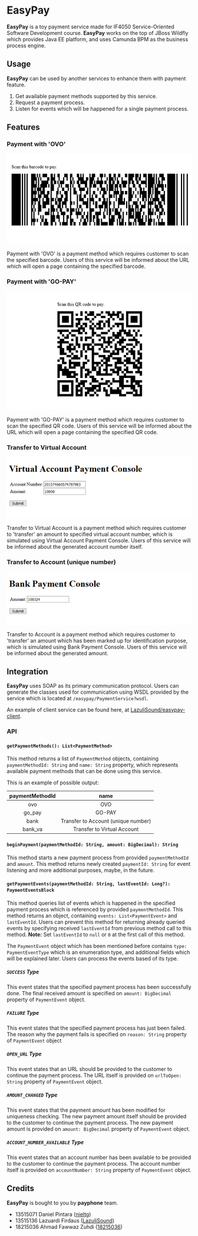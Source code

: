 # EasyPay

**EasyPay** is a toy payment service made for IF4050 Service-Oriented Software Development course. **EasyPay** works on the top of JBoss Wildfly which provides Java EE platform, and uses Camunda BPM as the business process engine.

## Usage

**EasyPay** can be used by another services to enhance them with payment feature.

1. Get available payment methods supported by this service.
2. Request a payment process.
3. Listen for events which will be happened for a single payment process.

## Features

### Payment with 'OVO'

![Payment Barcode](doc/Screenshot_2018-11-28%20OVO%20Payment%20Barcode.png)

Payment with 'OVO' is a payment method which requires customer to scan the specified barcode. Users of this service will be informed about the URL which will open a page containing the specified barcode.

### Payment with 'GO-PAY'

![Payment QR Code](doc/Screenshot_2018-11-28%20GO-PAY%20Payment%20QR%20Code.png)

Payment with 'GO-PAY' is a payment method which requires customer to scan the specified QR code. Users of this service will be informed about the URL which will open a page containing the specified QR code.

### Transfer to Virtual Account

![Virtual Account Payment Console](doc/Screenshot_2018-11-28%20Virtual%20Account%20Payment%20Console.png)

Transfer to Virtual Account is a payment method which requires customer to 'transfer' an amount to specified virtual account number, which is simulated using Virtual Account Payment Console. Users of this service will be informed about the generated account number itself.

### Transfer to Account (unique number)

![Bank Payment Console](doc/Screenshot_2018-11-28%20Bank%20Payment%20Console.png)

Transfer to Account is a payment method which requires customer to 'transfer' an amount which has been marked up for identification purpose, which is simulated using Bank Payment Console. Users of this service will be informed about the generated amount.

## Integration

**EasyPay** uses SOAP as its primary communication protocol. Users can generate the classes used for communication using WSDL provided by the service which is located at `/easypay/PaymentService?wsdl`.

An example of client service can be found here, at [LazuliSound/easypay-client](https://github.com/LazuliSound/easypay-client).

### API

#### `getPaymentMethods(): List<PaymentMethod>`

This method returns a list of `PaymentMethod` objects, containing `paymentMethodId: String` and `name: String` property, which represents available payment methods that can be done using this service.

This is an example of possible output:

| paymentMethodId |                 name                |
|:---------------:|:-----------------------------------:|
| ovo             | OVO                                 |
| go_pay          | GO-PAY                              |
| bank            | Transfer to Account (unique number) |
| bank_va         | Transfer to Virtual Account         |

#### `beginPayment(paymentMethodId: String, amount: BigDecimal): String`

This method starts a new payment process from provided `paymentMethodId` and `amount`. This method returns newly created `paymentId: String` for event listening and more additional purposes, maybe, in the future.

#### `getPaymentEvents(paymentMethodId: String, lastEventId: Long?): PaymentEventsBlock`

This method queries list of events which is happened in the specified payment process which is referenced by provided `paymentMethodId`. This method returns an object, containing `events: List<PaymentEvent>` and `lastEventId`. Users can prevent this method for returning already queried events by specifying received `lastEventId` from previous method call to this method. **Note:** Set `lastEventId` to `null` or `0` at the first call of this method.

The `PaymentEvent` object which has been mentioned before contains `type: PaymentEventType` which is an enumeration type, and additional fields which will be explained later. Users can process the events based of its type.

##### `SUCCESS` Type

This event states that the specified payment process has been successfully done. The final received amount is specified on `amount: BigDecimal` property of `PaymentEvent` object.

##### `FAILURE` Type

This event states that the specified payment process has just been failed. The reason why the payment fails is specified on `reason: String` property of `PaymentEvent` object

##### `OPEN_URL` Type

This event states that an URL should be provided to the customer to continue the payment process. The URL itself is provided on `urlToOpen: String` property of `PaymentEvent` object.

##### `AMOUNT_CHANGED` Type

This event states that the payment amount has been modified for uniqueness checking. The new payment amount itself should be provided to the customer to continue the payment process. The new payment amount is provided on `amount: BigDecimal` property of `PaymentEvent` object.

##### `ACCOUNT_NUMBER_AVAILABLE` Type

This event states that an account number has been available to be provided to the customer to continue the payment process. The account number itself is provided on `accountNumber: String` property of `PaymentEvent` object.

## Credits

**EasyPay** is bought to you by **payphone** team.

- 13515071 Daniel Pintara ([nieltg](https://github.com/nieltg))
- 13515136 Lazuardi Firdaus ([LazuliSound](https://github.com/LazuliSound))
- 18215036 	Ahmad Fawwaz Zuhdi ([18215036](https://github.com/18215036))
